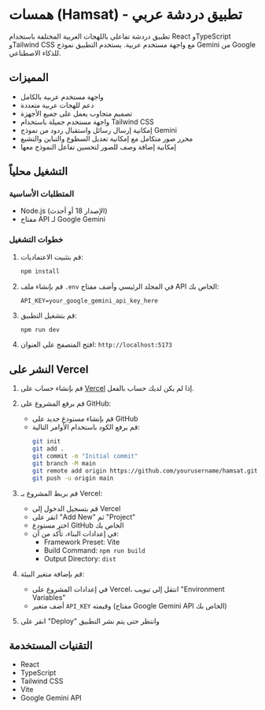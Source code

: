 # همسات (Hamsat) - تطبيق دردشة عربي

تطبيق دردشة تفاعلي باللهجات العربية المختلفة باستخدام React وTypeScript وTailwind CSS مع واجهة مستخدم عربية. يستخدم التطبيق نموذج Gemini من Google للذكاء الاصطناعي.

## المميزات

- واجهة مستخدم عربية بالكامل
- دعم للهجات عربية متعددة
- تصميم متجاوب يعمل على جميع الأجهزة
- واجهة مستخدم جميلة باستخدام Tailwind CSS
- إمكانية إرسال رسائل واستقبال ردود من نموذج Gemini
- محرر صور متكامل مع إمكانية تعديل السطوع والتباين والتشبع
- إمكانية إضافة وصف للصور لتحسين تفاعل النموذج معها

## التشغيل محلياً

### المتطلبات الأساسية

- Node.js (الإصدار 18 أو أحدث)
- مفتاح API لـ Google Gemini

### خطوات التشغيل

1. قم بتثبيت الاعتماديات:
   ```bash
   npm install
   ```

2. قم بإنشاء ملف `.env` في المجلد الرئيسي وأضف مفتاح API الخاص بك:
   ```
   API_KEY=your_google_gemini_api_key_here
   ```

3. قم بتشغيل التطبيق:
   ```bash
   npm run dev
   ```

4. افتح المتصفح على العنوان: `http://localhost:5173`

## النشر على Vercel

1. قم بإنشاء حساب على [Vercel](https://vercel.com) إذا لم يكن لديك حساب بالفعل.

2. قم برفع المشروع على GitHub:
   - قم بإنشاء مستودع جديد على GitHub
   - قم برفع الكود باستخدام الأوامر التالية:
     ```bash
     git init
     git add .
     git commit -m "Initial commit"
     git branch -M main
     git remote add origin https://github.com/yourusername/hamsat.git
     git push -u origin main
     ```

3. قم بربط المشروع بـ Vercel:
   - قم بتسجيل الدخول إلى Vercel
   - انقر على "Add New" ثم "Project"
   - اختر مستودع GitHub الخاص بك
   - في إعدادات البناء، تأكد من أن:
     - Framework Preset: Vite
     - Build Command: `npm run build`
     - Output Directory: `dist`

4. قم بإضافة متغير البيئة:
   - في إعدادات المشروع على Vercel، انتقل إلى تبويب "Environment Variables"
   - أضف متغير `API_KEY` وقيمته (مفتاح Google Gemini API الخاص بك)

5. انقر على "Deploy" وانتظر حتى يتم نشر التطبيق

## التقنيات المستخدمة

- React
- TypeScript
- Tailwind CSS
- Vite
- Google Gemini API
